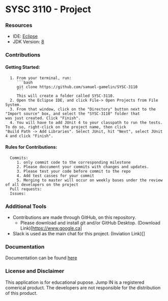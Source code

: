 # SYSC 3110 - Project 

### Resources
* IDE: [Eclipse](https://www.eclipse.org/downloads/packages/release/2019-09/r/eclipse-ide-java-developers)
* JDK Version: [8](https://www.oracle.com/technetwork/java/javase/downloads/jdk8-downloads-2133151.html)

### Contributions
 #### Getting Started:
      1. From your terminal, run:
         ```bash
         git clone https://github.com/samuel-gamelin/SYSC-3110
         ```
         This will create a folder called SYSC-3110.
      2. Open the Eclipse IDE, and click File-> Open Projects from File System.
      3. From that window, click on the "Directory" button next to the "Import source" box, and select the "SYSC-3110" folder that              was just created. Click "Finish".
      4. You will have to add JUnit 4 to your classpath to run the tests. To do so, right-click on the project name, then click                 "Build Path -> Add Libraries". Select JUnit, hit "Next", select JUnit 4 and click "Finish".
 #### Rules for Contributions:
      Commits:
         1. only commit code to the corresponding milestone 
         2. Please doccument your commits with changes and updates. 
         3. Please test your code before commit to the repo
         4. Add test casses for your commit 
         5. Merging to master will occur on weekly bases under the review of all developers on the project
      Pull requests:
      Issues:
         
      
### Additional Tools

- Contributions are made through GitHub, on this repository.
   - Please download and install git and/or GitHub Desktop. (Download Link)[https://www.google.ca]
- Slack is used as the main chat for this project. (Inviation Link)[]

### Documentation 
Documentation can be found [here](https://www.google.ca)
 
### License and Disclaimer
This application is for educational pupose. Jump IN is a registered comerical product. The developers are not responsible for the distribution of this product. 
